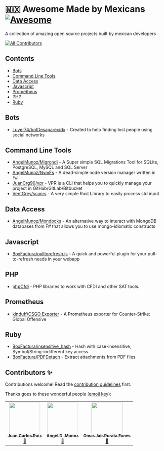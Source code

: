 # :mexico: Awesome Made by Mexicans [![Awesome](https://awesome.re/badge.svg)](https://awesome.re)

A collection of amazing open source projects built by mexican developers

<!-- ALL-CONTRIBUTORS-BADGE:START - Do not remove or modify this section -->
[![All Contributors](https://img.shields.io/badge/all_contributors-3-orange.svg?style=flat-square)](#contributors-)
<!-- ALL-CONTRIBUTORS-BADGE:END -->

<!-- List start -->

## Contents

- [Bots](#bots)
- [Command Line Tools](#command-line-tools)
- [Data Access](#data-access)
- [Javascript](#javascript)
- [Prometheus](#prometheus)
- [PHP](#php)
- [Ruby](#ruby)

## Bots

- [Luyer74/botDesaparecidx](https://github.com/Luyer74/botDesaparecidx) - Created to help finding lost people using social networks

## Command Line Tools

- [AngelMunoz/Migrondi](https://github.com/AngelMunoz/Migrondi) - A Super simple SQL Migrations Tool for SQLite, PostgreSQL, MySQL and SQL Server
- [AngelMunoz/NvmFs](https://github.com/AngelMunoz/NvmFs) - A dead-simple node version manager written in F#
- [JuanCrg90/vpr](https://github.com/JuanCrg90/vpr) - VPR is a CLI that helps you to quickly manage your project in GitHub/GitLab/Bitbucket
- [VentGrey/scanrs](https://github.com/VentGrey/scanrs) - A very simple Rust Library to easily process std input

## Data Access

- [AngelMunoz/Mondocks](https://github.com/AngelMunoz/Mondocks) - An alternative way to interact with MongoDB databases from F# that allows you to use mongo-idiomatic constructs

## Javascript

- [BoxFactura/pulltorefresh.js](https://github.com/BoxFactura/pulltorefresh.js) -  A quick and powerful plugin for your pull-to-refresh needs in your webapp

## PHP

- [phpCfdi](https://github.com/phpcfdi) - PHP libraries to work with CFDI and other SAT tools.

## Prometheus

- [kinduff/CSGO Exporter](https://github.com/kinduff/csgo_exporter) - A Prometheus exporter for Counter-Strike: Global Offensive

## Ruby

- [BoxFactura/insensitive_hash](https://github.com/BoxFactura/insensitive_hash) - Hash with case-insensitive, Symbol/String-indifferent key access
- [BoxFactura/PDFDetach](https://github.com/BoxFactura/pdfdetach) - Extract attachments from PDF files

<!-- List end -->

## Contributors ✨

Contributions welcome! Read the [contribution guidelines](CONTRIBUTING.md) first.

Thanks goes to these wonderful people ([emoji key](https://allcontributors.org/docs/en/emoji-key)):

<!-- ALL-CONTRIBUTORS-LIST:START - Do not remove or modify this section -->
<!-- prettier-ignore-start -->
<!-- markdownlint-disable -->
<table>
  <tr>
    <td align="center"><a href="http://juancrg90.me/"><img src="https://avatars.githubusercontent.com/u/2718753?v=4?s=100" width="100px;" alt=""/><br /><sub><b>Juan Carlos Ruiz</b></sub></a><br /><a href="https://github.com/kinduff/awesome-made-by-mexicans/commits?author=JuanCrg90" title="Documentation">📖</a></td>
    <td align="center"><a href="https://github.com/AngelMunoz"><img src="https://avatars.githubusercontent.com/u/8684875?v=4?s=100" width="100px;" alt=""/><br /><sub><b>Angel D. Munoz</b></sub></a><br /><a href="https://github.com/kinduff/awesome-made-by-mexicans/commits?author=AngelMunoz" title="Documentation">📖</a></td>
    <td align="center"><a href="https://upvent.codes"><img src="https://avatars.githubusercontent.com/u/24773698?v=4?s=100" width="100px;" alt=""/><br /><sub><b>Omar Jair Purata Funes</b></sub></a><br /><a href="https://github.com/kinduff/awesome-made-by-mexicans/commits?author=VentGrey" title="Documentation">📖</a></td>
  </tr>
</table>

<!-- markdownlint-restore -->
<!-- prettier-ignore-end -->

<!-- ALL-CONTRIBUTORS-LIST:END -->

